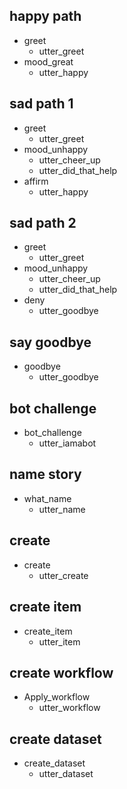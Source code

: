## happy path
* greet
  - utter_greet
* mood_great
  - utter_happy

## sad path 1
* greet
  - utter_greet
* mood_unhappy
  - utter_cheer_up
  - utter_did_that_help
* affirm
  - utter_happy
  
## sad path 2
* greet
  - utter_greet
* mood_unhappy
  - utter_cheer_up
  - utter_did_that_help
* deny
  - utter_goodbye
  
## say goodbye
* goodbye
  - utter_goodbye
  
## bot challenge
* bot_challenge
  - utter_iamabot
  
## name story
* what_name
  - utter_name
  
## create
* create
  - utter_create

## create item
* create_item
  - utter_item
  
## create workflow
* Apply_workflow
  - utter_workflow
  
## create dataset
* create_dataset
  - utter_dataset
